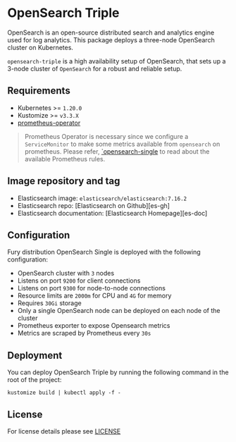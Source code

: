 # OpenSearch Triple

<!-- <KFD-DOCS> -->

OpenSearch is an open-source distributed search and analytics engine used for
log analytics. This package deploys a three-node OpenSearch cluster on
Kubernetes.

`opensearch-triple` is a high availability setup of OpenSearch, that sets
up a 3-node cluster of `OpenSearch` for a robust and reliable setup.

## Requirements

- Kubernetes >= `1.20.0`
- Kustomize >= `v3.3.X`
- [prometheus-operator][prometheus-operator]

> Prometheus Operator is necessary since we configure a `ServiceMonitor` to make
> some metrics available from `opensearch` on prometheus. Please refer,
> [`opensearch-single](../opensearch-single/README.md#alerts) to read
> about the available Prometheus rules.

## Image repository and tag

* Elasticsearch image: `elasticsearch/elasticsearch:7.16.2`
* Elasticsearch repo: [Elasticsearch on Github][es-gh]
* Elasticsearch documentation: [Elasticsearch Homepage][es-doc]

## Configuration

Fury distribution OpenSearch Single is deployed with the following configuration:

- OpenSearch cluster with `3` nodes
- Listens on port `9200` for client connections
- Listens on port `9300` for node-to-node connections
- Resource limits are `2000m` for CPU and `4G` for memory
- Requires `30Gi` storage
- Only a single OpenSearch node can be deployed on each node of the cluster
- Prometheus exporter to expose Opensearch metrics
- Metrics are scraped by Prometheus every `30s`

## Deployment

You can deploy OpenSearch Triple by running the following command in the root of the project:

```shell
kustomize build | kubectl apply -f -
```

<!-- Links -->

[opensearch-rules]: https://awesome-prometheus-alerts.grep.to/rules.html#elasticsearch-1
[opensearch-gh]: https://github.com/opensearch-project/OpenSearch
[opensearch-doc]: https://opensearch.org/docs/latest
[prometheus-operator]: https://github.com/sighupio/fury-kubernetes-monitoring/tree/master/katalog/prometheus-operator

<!-- </KFD-DOCS> -->

## License

For license details please see [LICENSE](../../LICENSE)
